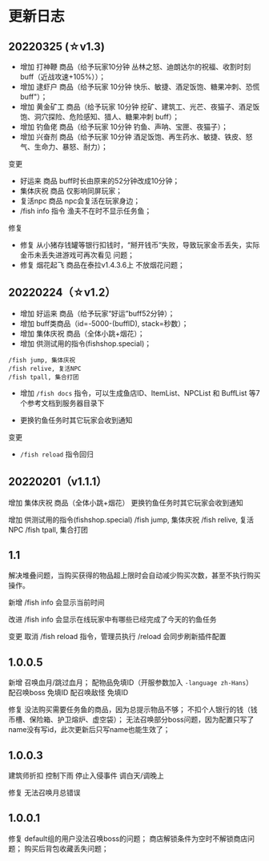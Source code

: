 

# 更新日志
## 20220325 (☆v1.3)
- 增加 打神鞭 商品（给予玩家10分钟 丛林之怒、迪朗达尔的祝福、收割时刻 buff（近战攻速+105%））；
- 增加 逮虾户 商品（给予玩家 10分钟 快乐、敏捷、酒足饭饱、糖果冲刺、恐慌 buff"）；
- 增加 黄金矿工 商品（给予玩家 10分钟 挖矿、建筑工、光芒、夜猫子、酒足饭饱、洞穴探险、危险感知、猎人、糖果冲刺 buff）；
- 增加 钓鱼佬 商品（给予玩家 10分钟 钓鱼、声呐、宝匣、夜猫子）；
- 增加 兴奋剂 商品（给予玩家 10分钟 酒足饭饱、再生药水、敏捷、铁皮、怒气、生命力、暴怒、耐力）；

变更
- 好运来 商品 buff时长由原来的52分钟改成10分钟；
- 集体庆祝 商品 仅影响同屏玩家；
- 复活npc 商品 npc会复活在玩家身边；
- /fish info 指令 渔夫不在时不显示任务鱼；

修复
- 修复 从小猪存钱罐等银行扣钱时，“掰开钱币”失败，导致玩家金币丢失，实际金币未丢失进游戏可再次看见 问题；
- 修复 烟花起飞 商品在泰拉v1.4.3.6上 不放烟花问题；



## 20220224（☆v1.2）
- 增加 好运来 商品（给予玩家“好运”buff52分钟）；
- 增加 buff类商品（id=-5000-(buffID), stack=秒数）；
- 增加 集体庆祝 商品（全体小跳+烟花）；
- 增加 供测试用的指令(fishshop.special)；
```
/fish jump, 集体庆祝
/fish relive, 复活NPC
/fish tpall, 集合打团
```

- 增加 `/fish docs` 指令，可以生成鱼店ID、ItemList、NPCList 和 BuffList 等7个参考文档到服务器目录下

- 更换钓鱼任务时其它玩家会收到通知

变更
- `/fish reload` 指令回归



## 20220201（v1.1.1）
增加 集体庆祝 商品（全体小跳+烟花）
更换钓鱼任务时其它玩家会收到通知

增加 供测试用的指令(fishshop.special)
/fish jump, 集体庆祝
/fish relive, 复活NPC
/fish tpall, 集合打团



## 1.1
解决堆叠问题，当购买获得的物品超上限时会自动减少购买次数，甚至不执行购买操作。

新增
	/fish info 会显示当前时间 

改进
	/fish info 会显示在线玩家中有哪些已经完成了今天的钓鱼任务
	
变更
	取消 /fish reload 指令，管理员执行 /reload 会同步刷新插件配置



## 1.0.0.5
新增
	召唤血月/跳过血月；
	配物品免填ID（开服参数加入 `-language zh-Hans`）
	配召唤boss 免填ID
	配召唤敌怪 免填ID

修复
	没法购买需要任务鱼的商品，因为总提示物品不够；
	不扣个人银行的钱（钱币槽、保险箱、护卫熔炉、虚空袋）；
	无法召唤部分boss问题，因为配置只写了name没有写id，此次更新后只写name也能生效了；



## 1.0.0.3
建筑师折扣
控制下雨
停止入侵事件
调白天/调晚上

修复
	无法召唤月总错误



## 1.0.0.1
修复
    default组的用户没法召唤boss的问题；
    商店解锁条件为空时不解锁商店问题；
    购买后背包收藏丢失问题；